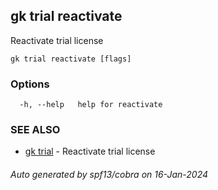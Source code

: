 ## gk trial reactivate

Reactivate trial license

```
gk trial reactivate [flags]
```

### Options

```
  -h, --help   help for reactivate
```

### SEE ALSO

* [gk trial](gk_trial.md)	 - Reactivate trial license

###### Auto generated by spf13/cobra on 16-Jan-2024
